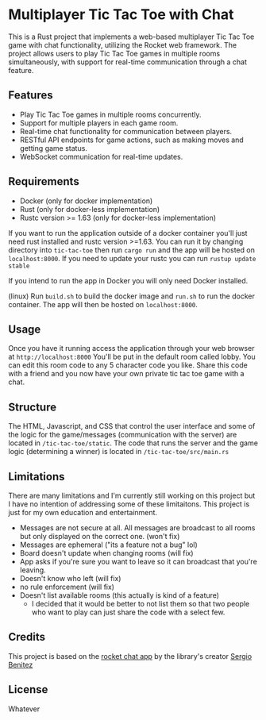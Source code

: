 # Multiplayer Tic Tac Toe with Chat

This is a Rust project that implements a web-based multiplayer Tic Tac Toe game with chat functionality, utilizing the Rocket web framework. The project allows users to play Tic Tac Toe games in multiple rooms simultaneously, with support for real-time communication through a chat feature.

## Features

- Play Tic Tac Toe games in multiple rooms concurrently.
- Support for multiple players in each game room.
- Real-time chat functionality for communication between players.
- RESTful API endpoints for game actions, such as making moves and getting game status.
- WebSocket communication for real-time updates.

## Requirements

- Docker (only for docker implementation)
- Rust (only for docker-less implementation)
- Rustc version >= 1.63 (only for docker-less implementation)

If you want to run the application outside of a docker container you'll just need rust installed and rustc version >=1.63. You can run it by changing directory into `tic-tac-toe` then run `cargo run` and the app will be hosted on `localhost:8000`.
If you need to update your rustc you can run
`rustup update stable`

If you intend to run the app in Docker you will only need Docker installed.

(linux) Run `build.sh` to build the docker image and `run.sh` to run the docker container. The app will then be hosted on `localhost:8000`.

## Usage

Once you have it running access the application through your web browser at `http://localhost:8000` You'll be put in the default room called lobby. You can edit this room code to any 5 character code you like. Share this code with a friend and you now have your own private tic tac toe game with a chat.

## Structure

The HTML, Javascript, and CSS that control the user interface and some of the logic for the game/messages (communication with the server) are located in `/tic-tac-toe/static`. The code that runs the server and the game logic (determining a winner) is located in `/tic-tac-toe/src/main.rs`

## Limitations

There are many limitations and I'm currently still working on this project but I have no intention of addressing some of these limitaitons. This project is just for my own education and entertainment.

- Messages are not secure at all. All messages are broadcast to all rooms but only displayed on the correct one. (won't fix)
- Messages are ephemeral ("its a feature not a bug" lol)
- Board doesn't update when changing rooms (will fix)
- App asks if you're sure you want to leave so it can broadcast that you're leaving.
- Doesn't know who left (will fix)
- no rule enforcement (will fix)
- Doesn't list available rooms (this actually is kind of a feature)
  - I decided that it would be better to not list them so that two people who want to play can just share the code with a select few.

## Credits

This project is based on the [rocket chat app](https://github.com/SergioBenitez/Rocket/tree/bd482081ad58b68fdcf2398d87ddda4d8e850964/examples/chat) by the library's creator [Sergio Benitez](https://github.com/SergioBenitez)

## License

Whatever
